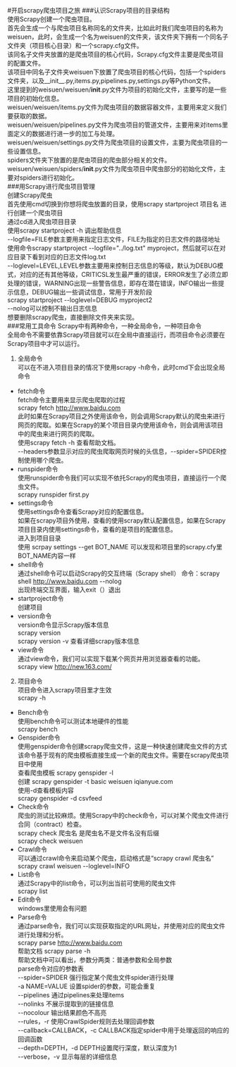 #开启scrapy爬虫项目之旅
###认识Scrapy项目的目录结构  
使用Scrapy创建一个爬虫项目。  
首先会生成一个与爬虫项目名称同名的文件夹，比如此时我们爬虫项目的名称为weisuen，此时，会生成一个名为weisuen的文件夹，该文件夹下拥有一个同名子文件夹（项目核心目录）和一个scrapy.cfg文件。  
该同名子文件夹放置的是爬虫项目的核心代码，Scrapy.cfg文件主要是爬虫项目的配置文件。  
该项目中同名子文件夹weisuen下放置了爬虫项目的核心代码，包括一个spiders文件夹，以及__init__.py,items.py,pipelines.py,settings.py等Python文件。  
这里提到的weisuen/weisuen/__init__.py文件为项目的初始化文件，主要写的是一些项目的初始化信息。  
weisuen/weisuen/items.py文件为爬虫项目的数据容器文件，主要用来定义我们要获取的数据。  
weisuen/weisuen/pipelines.py文件为爬虫项目的管道文件，主要用来对items里面定义的数据进行进一步的加工与处理。  
weisuen/weisuen/settings.py文件为爬虫项目的设置文件，主要为爬虫项目的一些设置信息。  
spiders文件夹下放置的是爬虫项目的爬虫部分相关的文件。  
weisuen/weisuen/spiders/__init__.py文件为爬虫项目中爬虫部分的初始化文件，主要对spiders进行初始化。  
###用Scrapy进行爬虫项目管理  
创建Scrapy爬虫  
首先使用cmd切换到你想将爬虫放置的目录，使用scrapy startproject 项目名 进行创建一个爬虫项目  
通过cd进入爬虫项目目录  
使用scrapy startproject -h 调出帮助信息  
--logfile=FILE参数主要用来指定日志文件，FILE为指定的日志文件的路径地址  
使用命令scrapy startproject --logfile="../log.txt" myproject，然后就可以在对应目录下看到对应的日志文件log.txt  
--loglevel=LEVEL,LEVEL参数主要用来控制日志信息的等级，默认为DEBUG模式，对应的还有其他等级，CRITICSL发生最严重的错误，ERROR发生了必须立即处理的错误，WARNING出现一些警告信息，即存在潜在错误，INFO输出一些提示信息，DEBUG输出一些调试信息，常用于开发阶段  
scrapy startproject --loglevel=DEBUG myproject2  
--nolog可以控制不输出日志信息  
想要删除scrapy爬虫，直接删除文件夹来实现。  
###常用工具命令
Scrapy中有两种命令，一种全局命令，一种项目命令  
全局命令不需要依靠Scrapy项目就可以在全局中直接运行，而项目命令必须要在Scrapy项目中才可以运行。  
1. 全局命令  
可以在不进入项目目录的情况下使用scrapy -h命令，此时cmd下会出现全局命令  
* fetch命令  
fetch命令主要用来显示爬虫爬取的过程  
scrapy fetch http://www.baidu.com  
此时如果在Scrapy项目之外使用该命令，则会调用Scrapy默认的爬虫来进行网页的爬取。如果在Scrapy的某个项目目录内使用该命令，则会调用该项目中的爬虫来进行网页的爬取。  
使用scrapy fetch -h 查看帮助文档。   
--headers参数显示对应的爬虫爬取网页时候的头信息，--spider=SPIDER控制使用哪个爬虫。  
* runspider命令  
使用runspider命令我们可以实现不依托Scrapy的爬虫项目，直接运行一个爬虫文件。  
scrapy runspider first.py  
* settings命令  
使用settings命令查看Scrapy对应的配置信息。  
如果在scrapy项目外使用，查看的使用scrapy默认配置信息，如果在Scrapy项目目录内使用settings命令，查看的是项目的配置信息。  
进入到项目目录  
使用 scrpay settings --get BOT_NAME  可以发现和项目里的scrapy.cfy里BOT_NAME内容一样  
* shell命令  
通过shell命令可以启动Scrapy的交互终端（Scrapy shell）
命令：scrapy shell http://www.baidu.com --nolog  
出现终端交互界面，输入exit（）退出  
* startproject命令  
创建项目  
* version命令  
version命令显示Scrapy版本信息  
scrapy version  
scrapy version -v 查看详细scrapy版本信息  
* view命令  
通过view命令，我们可以实现下载某个网页并用浏览器查看的功能。  
scrapy view http://new.163.com/  
2. 项目命令  
项目命令进入scrapy项目里才生效  
scrapy -h  
* Bench命令  
使用bench命令可以测试本地硬件的性能  
scrapy bench  
* Genspider命令  
使用genspider命令创建scrapy爬虫文件，这是一种快速创建爬虫文件的方式  
该命令基于现有的爬虫模板直接生成一个新的爬虫文件。需要在scrapy爬虫项目中使用  
查看爬虫模板  scrapy genspider -l  
创建  scrapy genspider -t basic weisuen iqianyue.com  
使用-d查看模板内容  
scrapy genspider -d csvfeed  
* Check命令  
爬虫的测试比较麻烦。使用Scrapy中的check命令，可以对某个爬虫文件进行合同（contract）检查。  
scrapy check 爬虫名 是爬虫名不是文件名没有后缀  
scrapy check weisuen  
* Crawl命令  
可以通过crawl命令来启动某个爬虫，启动格式是“scrapy crawl 爬虫名”  
scrapy crawl weisuen --loglevel=INFO  
* List命令  
通过Scrapy中的list命令，可以列出当前可使用的爬虫文件  
scrapy list  
* Edit命令  
windows里使用会有问题  
* Parse命令  
通过parse命令，我们可以实现获取指定的URL网址，并使用对应的爬虫文件进行处理和分析。  
scrapy parse http://www.baidu.com  
帮助文档 scrapy parse -h  
帮助文档中可以看出，参数分两类：普通参数和全局参数  
parse命令对应的参数表  
--spider=SPIDER 强行指定某个爬虫文件spider进行处理  
-a NAME=VALUE 设置spider的参数，可能会重复  
--pipelines  通过pipelines来处理items  
--nolinks  不展示提取到的链接信息  
--nocolour 输出结果颜色不高亮  
--rules，-r  使用CrawlSpider规则去处理回调参数  
--callback=CALLBACK，-c CALLBACK指定spider中用于处理返回的响应的回调函数  
--depth=DEPTH，-d DEPTH设置爬行深度，默认深度为1  
--verbose，-v 显示每层的详细信息  


